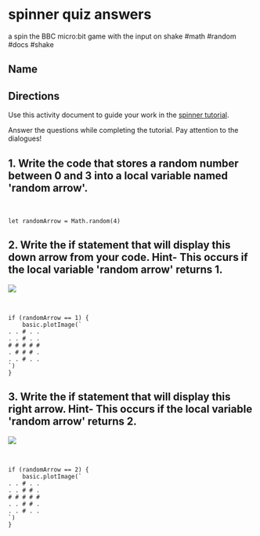 # spinner quiz answers

a spin the BBC micro:bit game with the input on shake #math #random #docs #shake

## Name

## Directions

Use this activity document to guide your work in the [spinner tutorial](/microbit/lessons/spinner/tutorial).

Answer the questions while completing the tutorial. Pay attention to the dialogues!

## 1. Write the code that stores a random number between 0 and 3 into a local variable named 'random arrow'.

<br/>

```
let randomArrow = Math.random(4)
```

## 2. Write the if statement that will display this down arrow from your code. Hint- This occurs if the local variable 'random arrow' returns 1. 

![](/static/mb/lessons/spinner-0.png)

<br/>

```
if (randomArrow == 1) {
    basic.plotImage(`
. . # . .
. . # . .
# # # # #
. # # # .
. . # . .
`)
}
```

## 3. Write the if statement that will display this right arrow. Hint- This occurs if the local variable 'random arrow' returns 2. 

![](/static/mb/lessons/spinner-1.png)

<br />

```
if (randomArrow == 2) {
    basic.plotImage(`
. . # . .
. . # # .
# # # # #
. . # # .
. . # . .
`)
}
```

